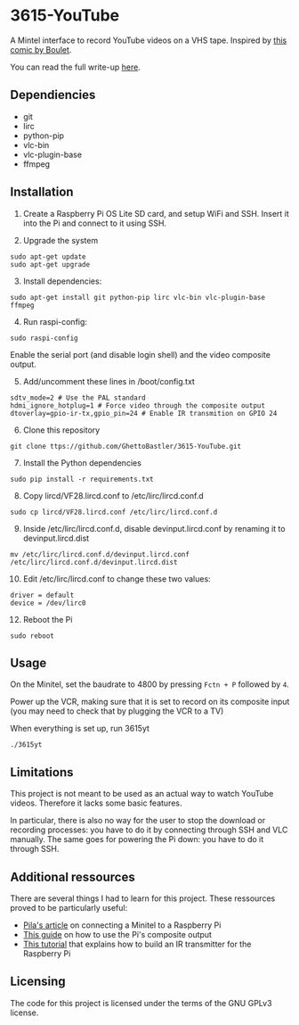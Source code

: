 # 3615-YouTube
A Mintel interface to record YouTube videos on a VHS tape. Inspired by [this comic by Boulet](https://english.bouletcorp.com/2011/07/07/formicapunk/). 

You can read the full write-up [here](https://ghettobastler.com/portfolio/3615yt).

## Dependiencies
- git
- lirc
- python-pip
- vlc-bin
- vlc-plugin-base
- ffmpeg

## Installation

1. Create a Raspberry Pi OS Lite SD card, and setup WiFi and SSH. Insert it into the Pi and connect to it using SSH.

2. Upgrade the system
```
sudo apt-get update
sudo apt-get upgrade
```

3. Install dependencies:
```
sudo apt-get install git python-pip lirc vlc-bin vlc-plugin-base ffmpeg
```

4. Run raspi-config:
```
sudo raspi-config
```
Enable the serial port (and disable login shell) and the video composite output.

5. Add/uncomment these lines in /boot/config.txt
```
sdtv_mode=2 # Use the PAL standard
hdmi_ignore_hotplug=1 # Force video through the composite output
dtoverlay=gpio-ir-tx,gpio_pin=24 # Enable IR transmition on GPIO 24
```

6. Clone this repository
```
git clone ttps://github.com/GhettoBastler/3615-YouTube.git
```

7. Install the Python dependencies
```
sudo pip install -r requirements.txt
```

8. Copy lircd/VF28.lircd.conf to /etc/lirc/lircd.conf.d
```
sudo cp lircd/VF28.lircd.conf /etc/lirc/lircd.conf.d
```

9. Inside /etc/lirc/lircd.conf.d, disable devinput.lircd.conf by renaming it to devinput.lircd.dist
```
mv /etc/lirc/lircd.conf.d/devinput.lircd.conf /etc/lirc/lircd.conf.d/devinput.lircd.dist
```

10. Edit /etc/lirc/lircd.conf to change these two values:
```
driver = default
device = /dev/lirc0
```

12. Reboot the Pi
```
sudo reboot
```

## Usage

On the Minitel, set the baudrate to 4800 by pressing ```Fctn + P``` followed by ```4```.

Power up the VCR, making sure that it is set to record on its composite input (you may need to check that by plugging the VCR to a TV)

When everything is set up, run 3615yt
```
./3615yt
```

## Limitations

This project is not meant to be used as an actual way to watch YouTube videos. Therefore it lacks some basic features.

In particular, there is also no way for the user to stop the download or recording processes: you have to do it by connecting through SSH and VLC manually. The same goes for powering the Pi down: you have to do it through SSH.

## Additional ressources

There are several things I had to learn for this project. These ressources proved to be particularly useful:

- [Pila's article](https://pila.fr/wordpress/?p=361) on connecting a Minitel to a Raspberry Pi
- [This guide](https://www.raspberrypi-spy.co.uk/2014/07/raspberry-pi-model-b-3-5mm-audiovideo-jack/) on how to use the Pi's composite output
- [This tutorial](https://www.raspberry-pi-geek.com/Archive/2015/10/Raspberry-Pi-IR-remote) that explains how to build an IR transmitter for the Raspberry Pi

## Licensing

The code for this project is licensed under the terms of the GNU GPLv3 license.
